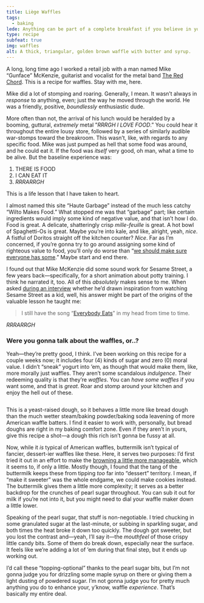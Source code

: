 ```yaml
---
title: Liège Waffles
tags:
  - baking
lede: Anything can be part of a complete breakfast if you believe in yourself.
type: recipe
subfeat: true
img: waffles
alt: A thick, triangular, golden brown waffle with butter and syrup.
---
```


A long, long time ago I worked a retail job with a man named Mike “Gunface” McKenzie, guitarist and vocalist for the metal band [The Red Chord](https://en.wikipedia.org/wiki/The_Red_Chord). This is a recipe for waffles. Stay with me, here.

Mike did a lot of stomping and roaring. Generally, I mean. It wasn’t always in _response_ to anything, even; just the way he moved through the world. He was a friendly, positive, _boundlessly_ enthusiastic dude.

More often than not, the arrival of his lunch would be heralded by a booming, guttural, _extremely_ metal ”_RRRGH I LOVE FOOD_.” You could hear it throughout the entire lousy store, followed by a series of similarly audible war-stomps toward the breakroom. This wasn’t, like, with regards to any specific food. Mike was just pumped as hell that some food was around, and he could eat it. If the food was _itself_ very good, oh man, what a time to be alive. But the baseline experience was: 

1. THERE IS FOOD
2. I CAN EAT IT
3. _RRRARRGH_
 
This is a life lesson that I have taken to heart.

I almost named this site “Haute Garbage” instead of the much less catchy “Wilto Makes Food.” What stopped me was that “garbage” part; like certain ingredients would imply some kind of negative value, and that isn’t how I do. Food is great. A delicate, shatteringly crisp _mille-feuille_ is great. A hot bowl of Spaghetti-Os is great. Maybe you’re into kale, and like, alright, yeah, _nice_. A fistful of Doritos straight off the kitchen counter? _Nice_. Far as I’m concerned, if you’re gonna try to go around assigning some kind of righteous value to food, you’ll only do worse than “[we should make sure everyone has some](https://smallcanbebig.org/).” Maybe start and end there.

I found out that Mike McKenzie did some sound work for Sesame Street, a few years back—specifically, for a short animation about potty training. I think he narrated it, too. All of this _absolutely_ makes sense to me. When asked [during an interview](https://www.decibelmagazine.com/2016/07/13/red-chord-guitarist-gunface-on-recording-for-sesame-street/) whether he’d drawn inspiration from watching Sesame Street as a kid, well, his answer might be part of the origins of the valuable lesson he taught me:

>  I still have the song “[Everybody Eats](https://www.youtube.com/watch?v=3kqOhF-RrFM)” in my head from time to time. 

_RRRARRGH_

### Were you gonna talk about the waffles, or..?

Yeah—they’re pretty good, I think. I’ve been working on this recipe for a couple weeks now; it includes four (4) kinds of sugar and zero (0) moral value. I didn’t “sneak” yogurt into ’em, as though that would make them, like, more morally just waffles. They aren’t some scandalous _indulgence_. Their redeeming quality is that they’re _waffles_. You can _have some waffles_ if you want some, and that is _great_. Roar and stomp around your kitchen and enjoy the hell out of these.

<img alt="" sizes="(min-width: 1260px) 319px, (min-width: 1020px) calc(12.73vw + 161px), (min-width: 800px) calc(4.5vw + 240px), (min-width: 560px) calc(32.27vw + 24px), 93.33vw" srcset="/img/waffle-dough-1.jpg 320w,/img/waffle-dough-2.jpg 450w,/img/waffle-dough-3.jpg 640w,/img/waffle-dough-4.jpg 820w,/img/waffle-dough-5.jpg 1024w" src="/img/waffle-dough-3.jpg">

This is a yeast-raised dough, so it behaves a little more like bread dough than the much wetter steam/baking powder/baking soda leavening of more American waffle batters. I find it easier to work with, personally, but bread doughs are right in my baking comfort zone. Even if they aren’t in yours, give this recipe a shot—a dough this rich isn’t gonna be fussy at all.

Now, while it _is_ typical of American waffles, buttermilk isn’t typical of fancier, dessert-ier waffles like these. Here, it serves two purposes: I’d first tried it out in an effort to make the [browning a little more manageable](/articles/acid-browning/), which it seems to, if only a little. Mostly though, I found that the tang of the buttermilk keeps these from tipping _too_ far into “dessert” territory. I mean, if “make it sweeter” was the whole endgame, we could make cookies instead. The buttermilk gives them a little more complexity; it serves as a better backdrop for the crunches of pearl sugar throughout. You can sub it out for milk if you’re not into it, but you might need to dial your waffle maker down a little lower.

Speaking of the pearl sugar, that stuff is non-negotiable. I tried chucking in some granulated sugar at the last-minute, or subbing in sparkling sugar, and both times the heat broke it down too quickly. The dough got sweeter, but you lost the contrast and—yeah, I’ll say it—the _mouthfeel_ of those crispy little candy bits. Some of them do break down, especially near the surface. It feels like we’re adding a lot of ’em during that final step, but it ends up working out.

I’d call these “topping-optional” thanks to the pearl sugar bits, but I’m not gonna judge you for drizzling some maple syrup on there or giving them a light dusting of powdered sugar. I’m not gonna judge you for pretty much anything you do to enhance your, y’know, waffle _experience_. That’s basically my entire deal.
